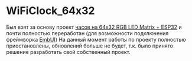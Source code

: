 # WiFiClock_64x32
Был взят за основу проект [часов на 64x32 RGB LED Matrix + ESP32](https://vk.com/public204990074) и почти полностью переработан (для возможности подключения фреймворка [EmbUI](https://github.com/DmytroKorniienko/EmbUI))
На данный момент работы по проекту полностью приостановлены, обновлений больше не будет, т.к. было принято решение разработать свой собственный проект.
